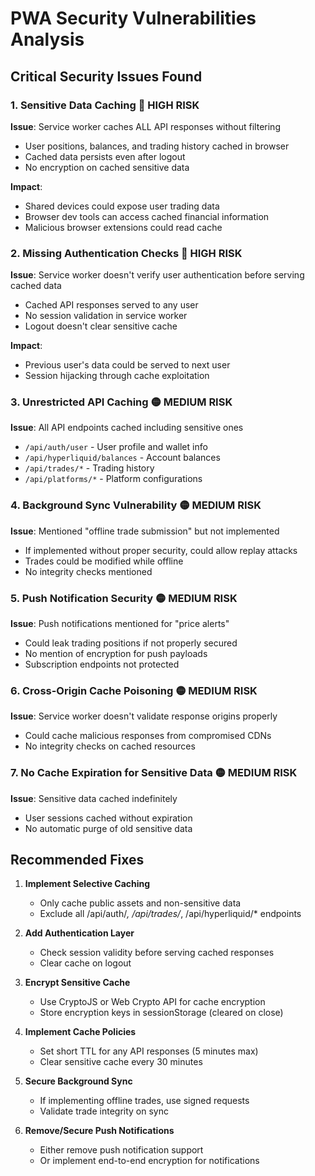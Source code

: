 # PWA Security Vulnerabilities Analysis

## Critical Security Issues Found

### 1. **Sensitive Data Caching** 🔴 HIGH RISK
**Issue**: Service worker caches ALL API responses without filtering
- User positions, balances, and trading history cached in browser
- Cached data persists even after logout
- No encryption on cached sensitive data

**Impact**: 
- Shared devices could expose user trading data
- Browser dev tools can access cached financial information
- Malicious browser extensions could read cache

### 2. **Missing Authentication Checks** 🔴 HIGH RISK
**Issue**: Service worker doesn't verify user authentication before serving cached data
- Cached API responses served to any user
- No session validation in service worker
- Logout doesn't clear sensitive cache

**Impact**:
- Previous user's data could be served to next user
- Session hijacking through cache exploitation

### 3. **Unrestricted API Caching** 🟡 MEDIUM RISK
**Issue**: All API endpoints cached including sensitive ones
- `/api/auth/user` - User profile and wallet info
- `/api/hyperliquid/balances` - Account balances
- `/api/trades/*` - Trading history
- `/api/platforms/*` - Platform configurations

### 4. **Background Sync Vulnerability** 🟡 MEDIUM RISK
**Issue**: Mentioned "offline trade submission" but not implemented
- If implemented without proper security, could allow replay attacks
- Trades could be modified while offline
- No integrity checks mentioned

### 5. **Push Notification Security** 🟡 MEDIUM RISK
**Issue**: Push notifications mentioned for "price alerts"
- Could leak trading positions if not properly secured
- No mention of encryption for push payloads
- Subscription endpoints not protected

### 6. **Cross-Origin Cache Poisoning** 🟡 MEDIUM RISK
**Issue**: Service worker doesn't validate response origins properly
- Could cache malicious responses from compromised CDNs
- No integrity checks on cached resources

### 7. **No Cache Expiration for Sensitive Data** 🟡 MEDIUM RISK
**Issue**: Sensitive data cached indefinitely
- User sessions cached without expiration
- No automatic purge of old sensitive data

## Recommended Fixes

1. **Implement Selective Caching**
   - Only cache public assets and non-sensitive data
   - Exclude all /api/auth/*, /api/trades/*, /api/hyperliquid/* endpoints

2. **Add Authentication Layer**
   - Check session validity before serving cached responses
   - Clear cache on logout

3. **Encrypt Sensitive Cache**
   - Use CryptoJS or Web Crypto API for cache encryption
   - Store encryption keys in sessionStorage (cleared on close)

4. **Implement Cache Policies**
   - Set short TTL for any API responses (5 minutes max)
   - Clear sensitive cache every 30 minutes

5. **Secure Background Sync**
   - If implementing offline trades, use signed requests
   - Validate trade integrity on sync

6. **Remove/Secure Push Notifications**
   - Either remove push notification support
   - Or implement end-to-end encryption for notifications